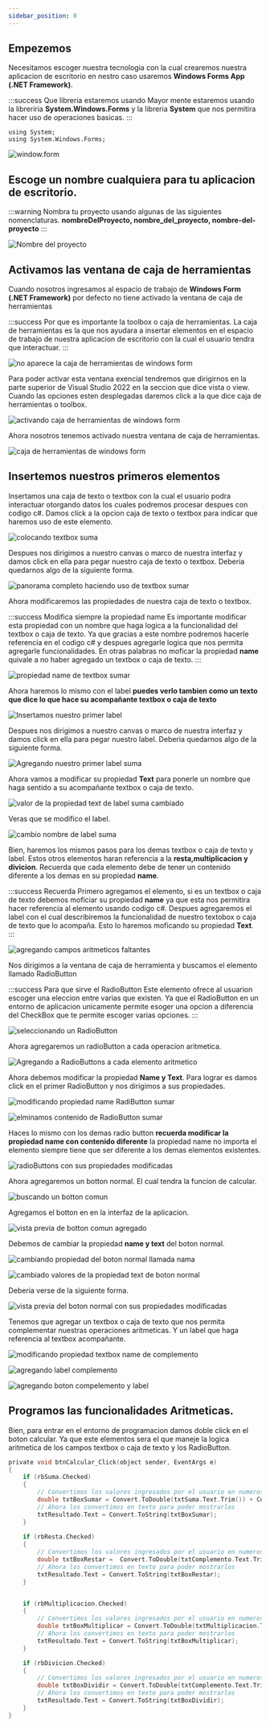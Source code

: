 ```yaml
---
sidebar_position: 0
---
```


## Empezemos

Necesitamos escoger nuestra tecnologia con la cual crearemos nuestra aplicacion de escritorio en nestro caso usaremos **Windows Forms App (.NET Framework)**.

:::success Que libreria estaremos usando
Mayor mente estaremos usando la libreriria **System.Windows.Forms** y la libreria **System** que nos permitira hacer uso de operaciones basicas.
:::

```title="librerias en uso"
using System;
using System.Windows.Forms;
```

![window.form](pathname:///img/seleccionar-tecnologia.png)

## Escoge un nombre cualquiera para tu aplicacion de escritorio.

:::warning Nombra tu proyecto usando algunas de las siguientes nomenclaturas.
**nombreDelProyecto, nombre_del_proyecto, nombre-del-proyecto**
:::

![Nombre del proyecto](pathname:///img/escoge-nombre-del-projecto.png)

## Activamos las ventana de caja de herramientas

Cuando nosotros ingresamos al espacio de trabajo de **Windows Form (.NET Framework)** por defecto no tiene activado la ventana de caja de herramientas

:::success Por que es importante la toolbox o caja de herramientas.
La caja de herramientas es la que nos ayudara a insertar elementos en el espacio de trabajo de nuestra aplicacion de escritorio con la cual el usuario tendra que interactuar.
:::

![no aparece la caja de herramientas de windows form](pathname:///img/no-aparece-la-caja-de-herramientas.png)

Para poder activar esta ventana exencial tendremos que dirigirnos en la parte superior de Visual Studio 2022 en la seccion que dice vista o view. Cuando las opciones esten desplegadas daremos click a la que dice caja de herramientas o toolbox.

![activando caja de herramientas de windows form](pathname:///img/activamos-la-ventana-de-herramientas.png)

Ahora nosotros tenemos activado nuestra ventana de caja de herramientas.

![caja de herramientas de windows form](pathname:///img/caja-de-herramientas.png)

## Insertemos nuestros primeros elementos

Insertamos una caja de texto o textbox con la cual el usuario podra interactuar otorgando datos los cuales podremos procesar despues con codigo c#. Damos click a la opcion caja de texto o textbox para indicar que haremos uso de este elemento.

![colocando textbox suma](pathname:///img/insertamos-nuestro-textbox.png)

Despues nos dirigimos a nuestro canvas o marco de nuestra interfaz y damos click en ella para pegar nuestro caja de texto o textbox.
Deberia quedarnos algo de la siguiente forma.

![panorama completo haciendo uso de textbox sumar](pathname:///img/panorama-completo-con-textbox-sumar.png)

Ahora modificaremos las propiedades de nuestra caja de texto o textbox.

:::success Modifica siempre la propiedad name
Es importante modificar esta propiedad con un nombre que haga logica a la funcionalidad del textbox o caja de texto. Ya que gracias a este nombre podremos hacerle referencia en el codigo c# y despues agregarle logica que nos permita agregarle funcionalidades. En otras palabras no moficar la propiedad **name** quivale a no haber agregado un textbox o caja de texto.
:::

![propiedad name de textbox sumar](pathname:///img/propiedad-name-de-textbox-suma.png)

Ahora haremos lo mismo con el label **puedes verlo tambien como un texto que dice lo que hace su acompañante textbox o caja de texto**

![Insertamos nuestro primer label](pathname:///img/insertamos-nuestro-label-suma.png)

Despues nos dirigimos a nuestro canvas o marco de nuestra interfaz y damos click en ella para pegar nuestro label. Deberia quedarnos algo de la siguiente forma.

![Agregando nuestro primer label suma](pathname:///img/agregando-primer-label-suma.png)

Ahora vamos a modificar su propiedad **Text** para ponerle un nombre que haga sentido a su acompañante textbox o caja de texto.

![valor de la propiedad text de label suma cambiado](pathname:///img/valor-de-la-propiedad-text-de-label-suma-cambiado.png)

Veras que se modifico el label.

![cambio nombre de label suma](pathname:///img/nombre-cambiado-a-label-suma.png)

Bien, haremos los mismos pasos para los demas textbox o caja de texto y label. Estos otros elementos haran referencia a la **resta,multiplicacion y divicion**. Recuerda que cada elemento debe de tener un contenido diferente a los demas en su propiedad **name**.

:::success Recuerda
Primero agregamos el elemento, si es un textbox o caja de texto debemos moficiar su propiedad **name** ya que esta nos permitira hacer referencia al elemento usando codigo c#. Despues agregaremos el label con el cual describiremos la funcionalidad de nuestro textobox o caja de texto que lo acompaña. Esto lo haremos moficando su propiedad **Text**.
:::

![agregando campos aritmeticos faltantes](pathname:///img/agregando-otros-campos.png)

Nos dirigimos a la ventana de caja de herramienta y buscamos el elemento llamado RadioButton

:::success Para que sirve el RadioButton
Este elemento ofrece al usuarion escoger una eleccion entre varias que existen. Ya que el RadioButton en un entorno de aplicacion unicamente permite esoger una opcion a diferencia del CheckBox que te permite escoger varias opciones.
:::

![seleccionando un RadioButton](pathname:///img/seleccionando-radio-button.png)

Ahora agregaremos un radioButton a cada operacion aritmetica.

![Agregando a RadioButtons a cada elemento aritmetico](pathname:///img/Agregando-radio-Buttons.png)

Ahora debemos modificar la propiedad **Name y Text**. Para lograr es damos click en el primer RadioButton y nos dirigimos a sus propiedades.

![modificando propiedad name RadiButton sumar](pathname:///img/modificando-propiedad-name-radiButton-sumar.png) 

![elminamos contenido de RadioButton sumar](pathname:///img/elminamos-contenido-de-radiobutton-sumar.png)

Haces lo mismo con los demas radio button **recuerda modificar la propiedad name con contenido diferente** la propiedad name no importa el elemento siempre tiene que ser diferente a los demas elementos existentes.

![radioButtons con sus propiedades modificadas](pathname:///img/radioButtons-con-sus-propiedades-modificadas.png)

Ahora agregaremos un botton normal. El cual tendra la funcion de calcular.

![buscando un botton comun](pathname:///img/buscando-un-botton-comun.png)

Agregamos el botton en en la interfaz de la aplicacion.

![vista previa de botton comun agregado](pathname:///img/vista-previa-de-botton-comun-agregado.png)

Debemos de cambiar la propiedad **name y text** del boton normal.

![cambiando propiedad del boton normal llamada nama](pathname:///img/cambiando-propiedad-del-boton-normal-llamada-name.png)

![cambiado valores de la propiedad text de boton normal](pathname:///img/cambiado-valores-de-la-propiedad-text-de-boton-normal.png)

Deberia verse de la siguiente forma.

![vista previa del boton normal con sus propiedades modificadas](pathname:///img/vista-previa-del-boton-normal-con-sus-propiedades-modificadas.png)

Tenemos que agregar un textbox o caja de texto que nos permita complementar nuestras operaciones aritmeticas.
Y un label que haga referencia al textbox acompañante.

![modificando propiedad textbox name de complemento](pathname:///img/modificando-propiedad-textbox-name-de-complemento.png)

![agregando label complemento](pathname:///img/agregando-label-complemento.png)

![agregando boton compelemento y label](pathname:///img/agregando-boton-compelemento-y-label.png)

## Programos las funcionalidades Aritmeticas.

Bien, para entrar en el entorno de programacion damos doble click en el boton calcular. Ya que este elementos sera el que maneje la logica aritmetica de los campos textbox o caja de texto y los RadioButton.

```c title="Codigo del boton calcular"
private void btnCalcular_Click(object sender, EventArgs e)
{
    if (rbSuma.Checked)
    {
        // Convertimos los valores ingresados por el usuario en numeros
        double txtBoxSumar = Convert.ToDouble(txtSuma.Text.Trim()) + Convert.ToDouble(txtComplemento.Text.Trim());
        // Ahora los convertimos en texto para poder mostrarlos
        txtResultado.Text = Convert.ToString(txtBoxSumar);
    }
    
    if (rbResta.Checked)
    {
        // Convertimos los valores ingresados por el usuario en numeros
        double txtBoxRestar =  Convert.ToDouble(txtComplemento.Text.Trim()) - Convert.ToDouble(txtResta.Text.Trim());
        // Ahora los convertimos en texto para poder mostrarlos
        txtResultado.Text = Convert.ToString(txtBoxRestar);
    }


    if (rbMultiplicacion.Checked)
    {
        // Convertimos los valores ingresados por el usuario en numeros
        double txtBoxMultiplicar = Convert.ToDouble(txtMultiplicacion.Text.Trim()) * Convert.ToDouble(txtComplemento.Text.Trim());
        // Ahora los convertimos en texto para poder mostrarlos
        txtResultado.Text = Convert.ToString(txtBoxMultiplicar);
    }

    if (rbDivicion.Checked)
    {
        // Convertimos los valores ingresados por el usuario en numeros
        double txtBoxDividir = Convert.ToDouble(txtComplemento.Text.Trim()) / Convert.ToDouble(txtDivicion.Text.Trim());
        // Ahora los convertimos en texto para poder mostrarlos
        txtResultado.Text = Convert.ToString(txtBoxDividir);
    }
}
```